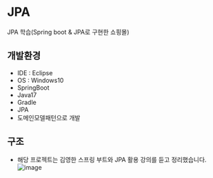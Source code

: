 # JPA
JPA 학습(Spring boot & JPA로 구현한 쇼핑몰)

## 개발환경
- IDE : Eclipse
- OS : Windows10
- SpringBoot
- Java17
- Gradle
- JPA
- 도메인모델패턴으로 개발

## 구조
- 해당 프로젝트는 김영한 스프링 부트와 JPA 활용 강의를 듣고 정리했습니다.
![image](https://github.com/parkjieun87/JPA/assets/121537121/0f51827b-01c5-4adc-b569-a29e27c8bf92)
